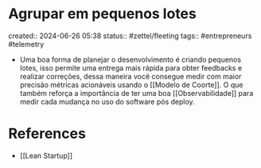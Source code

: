 # Agrupar em pequenos lotes
created:: 2024-06-26 05:38
status:: #zettel/fleeting
tags:: #entrepreneurs #telemetry

-  Uma boa forma de planejar o desenvolvimento é criando pequenos lotes, isso permite uma entrega mais rápida para obter feedbacks e realizar correções, dessa maneira você consegue medir com maior precisão métricas acionáveis usando o [[Modelo de Coorte]]. O que também reforça a importância de ter uma boa [[Observabilidade]] para medir cada mudança no uso do software pós deploy.

# References
- [[Lean Startup]]
